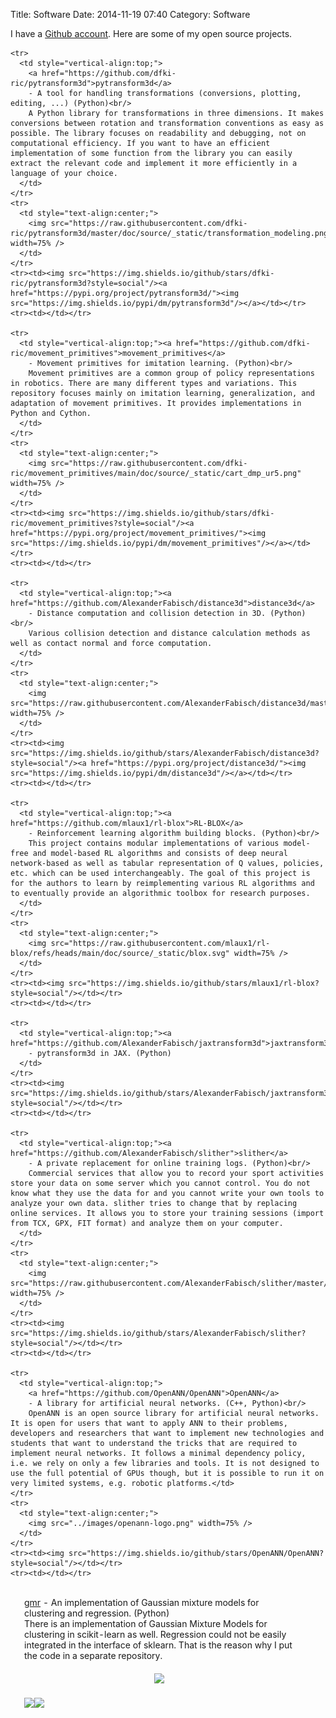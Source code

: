 Title: Software
Date: 2014-11-19 07:40
Category: Software

I have a [Github account](https://github.com/AlexanderFabisch).
Here are some of my open source projects.

<table align="center" style="border-spacing: 15px; border-collapse: separate; max-width:800px;">
  <tbody>
    <tr>
      <td style="vertical-align:top;"><a href="https://github.com/AlexanderFabisch/gmr">gmr</a>
        - An implementation of Gaussian mixture models for clustering and regression. (Python)<br/>
        There is an implementation of Gaussian Mixture Models for clustering in scikit-learn as well. Regression could not be easily integrated in the interface of sklearn. That is the reason why I put the code in a separate repository.
      </td>
    </tr>
    <tr>
      <td style="text-align:center;">
        <img src="https://raw.githubusercontent.com/AlexanderFabisch/gmr/master/gmr.png" width=75% />
      </td>
    </tr>
    <tr><td><img src="https://img.shields.io/github/stars/AlexanderFabisch/gmr?style=social"/><a href="https://pypi.org/project/gmr/"><img src="https://img.shields.io/pypi/dm/gmr"/></a></td></tr>
    <tr><td></td><td></td></tr>

    <tr>
      <td style="vertical-align:top;">
        <a href="https://github.com/dfki-ric/pytransform3d">pytransform3d</a>
        - A tool for handling transformations (conversions, plotting, editing, ...) (Python)<br/>
        A Python library for transformations in three dimensions. It makes conversions between rotation and transformation conventions as easy as possible. The library focuses on readability and debugging, not on computational efficiency. If you want to have an efficient implementation of some function from the library you can easily extract the relevant code and implement it more efficiently in a language of your choice.
      </td>
    </tr>
    <tr>
      <td style="text-align:center;">
        <img src="https://raw.githubusercontent.com/dfki-ric/pytransform3d/master/doc/source/_static/transformation_modeling.png" width=75% />
      </td>
    </tr>
    <tr><td><img src="https://img.shields.io/github/stars/dfki-ric/pytransform3d?style=social"/><a href="https://pypi.org/project/pytransform3d/"><img src="https://img.shields.io/pypi/dm/pytransform3d"/></a></td></tr>
    <tr><td></td></tr>

    <tr>
      <td style="vertical-align:top;"><a href="https://github.com/dfki-ric/movement_primitives">movement_primitives</a>
        - Movement primitives for imitation learning. (Python)<br/>
        Movement primitives are a common group of policy representations in robotics. There are many different types and variations. This repository focuses mainly on imitation learning, generalization, and adaptation of movement primitives. It provides implementations in Python and Cython.
      </td>
    </tr>
    <tr>
      <td style="text-align:center;">
        <img src="https://raw.githubusercontent.com/dfki-ric/movement_primitives/main/doc/source/_static/cart_dmp_ur5.png" width=75% />
      </td>
    </tr>
    <tr><td><img src="https://img.shields.io/github/stars/dfki-ric/movement_primitives?style=social"/><a href="https://pypi.org/project/movement_primitives/"><img src="https://img.shields.io/pypi/dm/movement_primitives"/></a></td></tr>
    <tr><td></td></tr>

    <tr>
      <td style="vertical-align:top;"><a href="https://github.com/AlexanderFabisch/distance3d">distance3d</a>
        - Distance computation and collision detection in 3D. (Python)<br/>
        Various collision detection and distance calculation methods as well as contact normal and force computation.
      </td>
    </tr>
    <tr>
      <td style="text-align:center;">
        <img src="https://raw.githubusercontent.com/AlexanderFabisch/distance3d/master/doc/source/_static/hydroelastic_contact_surface.png" width=75% />
      </td>
    </tr>
    <tr><td><img src="https://img.shields.io/github/stars/AlexanderFabisch/distance3d?style=social"/><a href="https://pypi.org/project/distance3d/"><img src="https://img.shields.io/pypi/dm/distance3d"/></a></td></tr>
    <tr><td></td></tr>

    <tr>
      <td style="vertical-align:top;"><a href="https://github.com/mlaux1/rl-blox">RL-BLOX</a>
        - Reinforcement learning algorithm building blocks. (Python)<br/>
        This project contains modular implementations of various model-free and model-based RL algorithms and consists of deep neural network-based as well as tabular representation of Q values, policies, etc. which can be used interchangeably. The goal of this project is for the authors to learn by reimplementing various RL algorithms and to eventually provide an algorithmic toolbox for research purposes.
      </td>
    </tr>
    <tr>
      <td style="text-align:center;">
        <img src="https://raw.githubusercontent.com/mlaux1/rl-blox/refs/heads/main/doc/source/_static/blox.svg" width=75% />
      </td>
    </tr>
    <tr><td><img src="https://img.shields.io/github/stars/mlaux1/rl-blox?style=social"/></td></tr>
    <tr><td></td></tr>

    <tr>
      <td style="vertical-align:top;"><a href="https://github.com/AlexanderFabisch/jaxtransform3d">jaxtransform3d</a>
        - pytransform3d in JAX. (Python)
      </td>
    </tr>
    <tr><td><img src="https://img.shields.io/github/stars/AlexanderFabisch/jaxtransform3d?style=social"/></td></tr>
    <tr><td></td></tr>

    <tr>
      <td style="vertical-align:top;"><a href="https://github.com/AlexanderFabisch/slither">slither</a>
        - A private replacement for online training logs. (Python)<br/>
        Commercial services that allow you to record your sport activities store your data on some server which you cannot control. You do not know what they use the data for and you cannot write your own tools to analyze your own data. slither tries to change that by replacing online services. It allows you to store your training sessions (import from TCX, GPX, FIT format) and analyze them on your computer.
      </td>
    </tr>
    <tr>
      <td style="text-align:center;">
        <img src="https://raw.githubusercontent.com/AlexanderFabisch/slither/master/doc/source/_static/slither.png" width=75% />
      </td>
    </tr>
    <tr><td><img src="https://img.shields.io/github/stars/AlexanderFabisch/slither?style=social"/></td></tr>
    <tr><td></td></tr>

    <tr>
      <td style="vertical-align:top;">
        <a href="https://github.com/OpenANN/OpenANN">OpenANN</a>
        - A library for artificial neural networks. (C++, Python)<br/>
        OpenANN is an open source library for artificial neural networks. It is open for users that want to apply ANN to their problems, developers and researchers that want to implement new technologies and students that want to understand the tricks that are required to implement neural networks. It follows a minimal dependency policy, i.e. we rely on only a few libraries and tools. It is not designed to use the full potential of GPUs though, but it is possible to run it on very limited systems, e.g. robotic platforms.</td>
    </tr>
    <tr>
      <td style="text-align:center;">
        <img src="../images/openann-logo.png" width=75% />
      </td>
    </tr>
    <tr><td><img src="https://img.shields.io/github/stars/OpenANN/OpenANN?style=social"/></td></tr>
    <tr><td></td></tr>
  </tbody>
</table>
